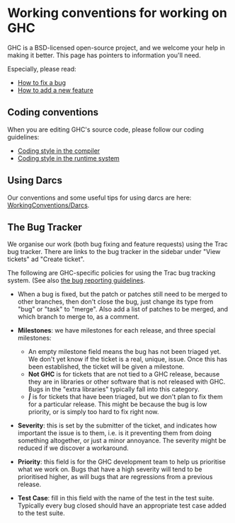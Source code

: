 # Working conventions for working on GHC


GHC is a BSD-licensed open-source project, and we welcome your help in making it better.
This page has pointers to information you'll need.


Especially, please read:

- [How to fix a bug](working-conventions/fixing-bugs)
- [How to add a new feature](working-conventions/adding-features)

## Coding conventions


When you are editing GHC's source code, please follow our coding guidelines:

- [Coding style in the compiler](commentary/coding-style)
- [Coding style in the runtime system](commentary/rts/conventions)

## Using Darcs


Our conventions and some useful tips for using darcs are here: [WorkingConventions/Darcs](working-conventions/darcs).

## The Bug Tracker


We organise our work (both bug fixing and feature requests) using the Trac bug tracker.   There are links to the bug tracker in the sidebar under "View tickets" ad "Create ticket". 


The following are GHC-specific policies for using the Trac bug tracking system. (See also [the bug reporting guidelines](report-a-bug).

- When a bug is fixed, but the patch or patches still need to be merged to other branches, then
  don't close the bug, just change its type from "bug" or "task" to "merge".  Also add a list of
  patches to be merged, and which branch to merge to, as a comment.

- **Milestones**: we have milestones for each release, and three special milestones:

  - An empty milestone field means the bug has not been triaged yet.  We don't yet know if the
    ticket is a real, unique, issue.  Once this has been established, the ticket will be given
    a milestone.
  - **Not GHC** is for tickets that are not tied to a GHC release, because they are in libraries
    or other software that is not released with GHC.  Bugs in the "extra libraries" typically fall
    into this category.
  - **_\|_** is for tickets that have been triaged, but we don't plan to fix them for a particular
    release.  This might be because the bug is low priority, or is simply too hard to fix right now.

- **Severity**: this is set by the submitter of the ticket, and indicates how important the issue is to
  them, i.e. is it preventing them from doing something altogether, or just a minor annoyance.  The
  severity might be reduced if we discover a workaround.

- **Priority**: this field is for the GHC development team to help us prioritise what we work on.  Bugs
  that have a high severity will tend to be prioritised higher, as will bugs that are regressions from
  a previous release.

- **Test Case**: fill in this field with the name of the test in the test suite.  Typically every bug
  closed should have an appropriate test case added to the test suite.
